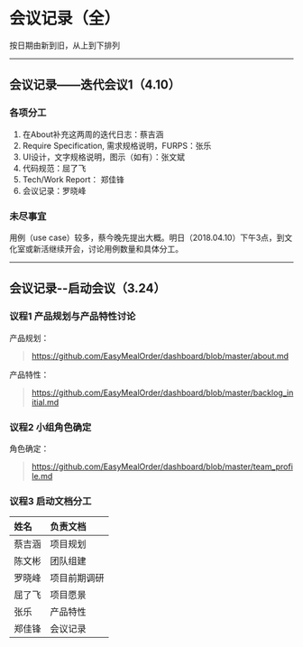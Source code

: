 ﻿# 会议记录（全）
按日期由新到旧，从上到下排列

---
## 会议记录——迭代会议1（4.10）

### 各项分工
 1. 在About补充这两周的迭代日志：蔡吉涵
 2. Require Specification, 需求规格说明，FURPS：张乐
 3. UI设计，文字规格说明，图示（如有）：张文斌
 4. 代码规范：屈了飞
 5. Tech/Work Report： 郑佳锋
 6. 会议记录：罗晓峰

### 未尽事宜
用例（use case）较多，蔡今晚先提出大概。明日（2018.04.10）下午3点，到文化室或新活继续开会，讨论用例数量和具体分工。

 ---

## 会议记录--启动会议（3.24）

### 议程1  产品规划与产品特性讨论  

产品规划：

> https://github.com/EasyMealOrder/dashboard/blob/master/about.md

产品特性：

> https://github.com/EasyMealOrder/dashboard/blob/master/backlog_initial.md

### 议程2  小组角色确定

角色确定：

> https://github.com/EasyMealOrder/dashboard/blob/master/team_profile.md

### 议程3   启动文档分工  

| 姓名   | 负责文档   |
| :--- | :----- |
| 蔡吉涵  | 项目规划   |
| 陈文彬  | 团队组建   |
| 罗晓峰  | 项目前期调研 |
| 屈了飞  | 项目愿景   |
| 张乐   | 产品特性   |
| 郑佳锋  | 会议记录   |








